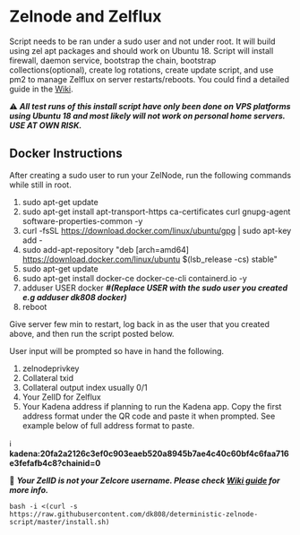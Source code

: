 # Zelnode and Zelflux
Script needs to be ran under a sudo user and not under root. It will build using zel apt packages and should work on Ubuntu 18. Script will install firewall, daemon service, bootstrap the chain, bootstrap collections(optional), create log rotations, create update script, and use pm2 to manage Zelflux on server restarts/reboots. You could find a detailed guide in the [Wiki](https://github.com/dk808/deterministic-zelnode-script/wiki).

:warning: **_All test runs of this install script have only been done on VPS platforms using Ubuntu 18 and most likely will not work on personal home servers. USE AT OWN RISK._** 

## Docker Instructions
After creating a sudo user to run your ZelNode, run the following commands while still in root.

1.  sudo apt-get update
2.  sudo apt-get install apt-transport-https ca-certificates curl gnupg-agent software-properties-common -y
3.  curl -fsSL https://download.docker.com/linux/ubuntu/gpg | sudo apt-key add -
4.  sudo add-apt-repository "deb [arch=amd64] https://download.docker.com/linux/ubuntu $(lsb_release -cs) stable"
5.  sudo apt-get update
6.  sudo apt-get install docker-ce docker-ce-cli containerd.io -y
7.  adduser USER docker        **_#(Replace USER with the sudo user you created e.g adduser dk808 docker)_**
8.  reboot

Give server few min to restart, log back in as the user that you created above, and then run the script posted below.

User input will be prompted so have in hand the following.
1.  zelnodeprivkey
2.  Collateral txid
3.  Collateral output index usually 0/1
4.  Your ZelID for Zelflux
5.  Your Kadena address if planning to run the Kadena app. Copy the first address format under the QR code and paste it when prompted. See example below of full address format to paste.  

:information_source: **kadena:20fa2a2126c3ef0c903eaeb520a8945b7ae4c40c60bf4c6faa716e3fefafb4c8?chainid=0**  

:memo: **_Your ZelID is not your Zelcore username. Please check [Wiki guide](https://github.com/dk808/deterministic-zelnode-script/wiki) for more info._**

```
bash -i <(curl -s https://raw.githubusercontent.com/dk808/deterministic-zelnode-script/master/install.sh)
```
